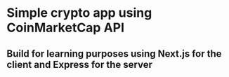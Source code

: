 # Simple crypto app using CoinMarketCap API

## Build for learning purposes using Next.js for the client and Express for the server
